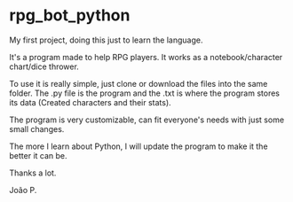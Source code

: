 # rpg_bot_python

My first project, doing this just to learn the language.

It's a program made to help RPG players. It works as a notebook/character chart/dice thrower.

To use it is really simple, just clone or download the files into the same folder. The .py file is the program and the .txt is where the program stores its data (Created characters and their stats).

The program is very customizable, can fit everyone's needs with just some small changes.

The more I learn about Python, I will update the program to make it the better it can be.

Thanks a lot.






João P.
